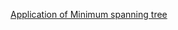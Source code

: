 [Application of Minimum spanning tree](https://www.geeksforgeeks.org/applications-of-minimum-spanning-tree/)
